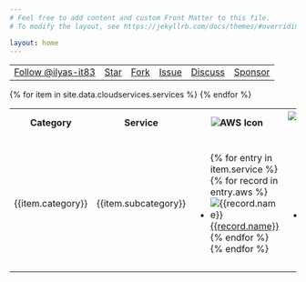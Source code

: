 ```yaml
---
# Feel free to add content and custom Front Matter to this file.
# To modify the layout, see https://jekyllrb.com/docs/themes/#overriding-theme-defaults

layout: home
---
```

<head>
    <meta charset="utf-8">
    <link rel="icon" type="image/x-icon" href="favicon.ico"/>
    <meta http-equiv="X-UA-Compatible" content="IE=edge">
    <meta name="viewport" content="width=device-width, initial-scale=1">
    <meta name="robots" content="follow,index">
    <META NAME="Title" CONTENT="A Public Cloud Comparison | AWS vs Azure vs Google vs IBM vs Oracle vs Alibaba">
    <META NAME="Keywords" CONTENT="AWS vs Azure vs Google vs IBM vs Oracle vs Alibaba, AWS vs Azure, Azure vs Google">
    <META NAME="Description" CONTENT="A detailed public cloud services comparison & mapping of Amazon AWS, Microsoft Azure, Google Cloud, IBM Cloud, Oracle Cloud.">
    <META NAME="Author" CONTENT="Ilyas">
    <META NAME="Subject" CONTENT="A Public Cloud Comparison | AWS vs Azure vs Google vs IBM vs Oracle vs Alibaba">
    <meta property="og:type" content="website">
    <meta property="og:title" content="A Public Cloud Comparison | AWS vs Azure vs Google vs IBM vs Oracle vs Alibaba">
    <meta property="og:locale" content="en_US">
    <meta property="og:description" content="A detailed public cloud services comparison & mapping of Amazon AWS, Microsoft Azure, Google Cloud, IBM Cloud, Oracle Cloud.">
    <link rel="canonical" href="https://comparecloud.in/">
    <meta property="og:url" content="https://comparecloud.in/">
    <meta property="og:site_name" content="A Public Cloud Comparison | AWS vs Azure vs Google vs IBM vs Oracle vs Alibaba">
    <meta property="og:image" content="/img/Logo_small.jpg">
    <meta name="twitter:card" content="summary_large_image">
    <meta name="twitter:site" content="@Ilyas_tweets">
    <meta name="twitter:creator" content="@Ilyas_tweets">
    <meta property="article:author" content="https://www.facebook.com/IlyasTheWebizen">
    <meta name="twitter:description" content="A detailed public cloud services comparison & mapping of Amazon AWS, Microsoft Azure, Google Cloud, IBM Cloud, Oracle Cloud.">
    <meta name="twitter:title" content="A public Cloud Compareison : AWS vs Azure vs Google vs IBM vs Oracle vs Alibaba">
    <title>AWS vs Azure vs Google vs IBM vs Oracle vs Alibaba | A detailed comparison and mapping between various cloud services</title>
</head>
<script type="text/javascript" src="//s7.addthis.com/js/300/addthis_widget.js#pubid=ra-552c144e4f497fe9"></script>
<!-- Place this tag in your head or just before your close body tag. -->
<script async defer src="https://buttons.github.io/buttons.js"></script>
<table class="github">
<tr align="center" >
<td><!-- Place this tag where you want the button to render. -->
<a class="github-button" href="https://github.com/ilyas-it83" data-size="large" data-show-count="true" aria-label="Follow @ilyas-it83 on GitHub">Follow @ilyas-it83</a></td>
<td><!-- Place this tag where you want the button to render. -->
<a class="github-button" href="https://github.com/ilyas-it83/CloudComparer" data-size="large"  data-show-count="true" data-icon="octicon-star" aria-label="Star ilyas-it83/CloudComparer on GitHub">Star</a></td>
<td><!-- Place this tag where you want the button to render. -->
<a class="github-button" href="https://github.com/ilyas-it83/CloudComparer/fork" data-size="large" data-show-count="true" data-icon="octicon-repo-forked" aria-label="Fork ilyas-it83/CloudComparer on GitHub">Fork</a></td>
<td><!-- Place this tag where you want the button to render. -->
<a class="github-button" href="https://github.com/ilyas-it83/CloudComparer/issues" data-size="large" data-show-count="true" data-icon="octicon-issue-opened" aria-label="Issue ilyas-it83/CloudComparer on GitHub">Issue</a></td>
<td><!-- Place this tag where you want the button to render. -->
<a class="github-button" href="https://github.com/ilyas-it83/CloudComparer/discussions" data-icon="octicon-comment-discussion" data-size="large" data-show-count="true" aria-label="Discuss ilyas-it83/CloudComparer on GitHub">Discuss</a></td>
<td><!-- Place this tag where you want the button to render. -->
<a class="github-button" href="https://github.com/sponsors/ilyas-it83" data-size="large" data-show-count="true" data-icon="octicon-heart" aria-label="Sponsor @ilyas-it83 on GitHub">Sponsor</a></td>
</tr>
</table>

<table id="comparison">
  <tr align="center" class="header" style="position:sticky;top: 0">
	            <th style="width:7%">Category</th>
            <th style="width:10%">Service</th>
            <th>
              <img  src="{{ site.baseurl }}/assets/img/logo/aws.png" alt="AWS Icon" class="header-img"/>
            </th>
            <th>
              <img  src="{{ site.baseurl }}/assets/img/logo/msazure.svg" alt="Microsoft Azure Log"/>
            </th>
            <th>
              <img  src="{{ site.baseurl }}/assets/img/logo/google.svg" alt="Google Cloud Platform Logo" />
            </th>
            <th>
              <img  src="{{ site.baseurl }}/assets/img/logo/IBM-Cloud-svg-lockup-color8.svg"  alt="IBM Cloud Logo" />
            </th>
            <th>
              <img  src="{{ site.baseurl }}/assets/img/logo/oracle.png" alt="Oracle Cloud Logo"/>
            </th>
            <th>
              <img src="{{ site.baseurl }}/assets/img/logo/alibaba.png" alt="Alibaba Cloud Logo"/>
            </th>
			<th>
              <img  src="{{ site.baseurl }}/assets/img/logo/huawei.png" alt="Huawei Cloud"/>
            </th>
  </tr>
	{% for item in site.data.cloudservices.services %}
	<tr>
		<td>{{item.category}}</td>
		<td>{{item.subcategory}}</td>
		<td>
			<ul>
			    {% for entry in item.service %} 
					{% for record in entry.aws %}
						<li ><img src="{{ site.baseurl }}/assets/img/cloudproviders/aws/{{record.icon}}" alt="{{record.name}}" > <a href="{{record.ref}}" target="_blank" alt="{{record.name}}">{{record.name}}</a></li>
					{% endfor %}	
				{% endfor %}	
			</ul>
		</td>
		<td>
			<ul>
			    {% for entry in item.service %} 
					{% for record in entry.azure %}
						<li><img src="{{ site.baseurl }}/assets/img/cloudproviders/azure/{{record.icon}}" alt="{{record.name}}"  ><a href="{{record.ref}}" target="_blank" alt="{{record.name}}">{{record.name}}</a></li>
					{% endfor %}	
				{% endfor %}	
			</ul>
		</td>
		<td>
			<ul>
			    {% for entry in item.service %} 
				{% for record in entry.google %}
					<li><img src="{{ site.baseurl }}/assets/img/cloudproviders/google/{{record.icon}}" alt="{{record.name}}" ><a href="{{record.ref}}" target="_blank" alt="{{record.name}}">{{record.name}}</a></li>
				{% endfor %}	
				{% endfor %}	
			</ul>
		</td>
		<td>
			<ul>
			    {% for entry in item.service %} 
				{% for record in entry.ibm %}
						<li><img src="{{ site.baseurl }}/assets/img/cloudproviders/ibm/{{record.icon}}" alt="{{record.name}}" ><a href="{{record.ref}}" target="_blank" alt="{{record.name}}">{{record.name}}</a></li>
				{% endfor %}	
				{% endfor %}	
			</ul>
		</td>
		<td>
			<ul>
			    {% for entry in item.service %} 
					{% for record in entry.oracle %}
							<li ><img src="{{ site.baseurl }}/assets/img/cloudproviders/oracle/{{record.icon}}" alt="{{record.name}}" ><a href="{{record.ref}}" target="_blank" alt="{{record.name}}">{{record.name}}</a></li>
					{% endfor %}	
				{% endfor %}	
			</ul>
		</td>
		<td>
			<ul>
			    {% for entry in item.service %} 
					{% for record in entry.alibaba %}
							<li><img src="{{ site.baseurl }}/assets/img/cloudproviders/alibaba/{{record.icon}}" alt="{{record.name}}" ><a href="{{record.ref}}" target="_blank" alt="{{record.name}}">{{record.name}}</a></li>
					{% endfor %}	
				{% endfor %}	
			</ul>
		</td>
		<td>
			<ul>
			    {% for entry in item.service %} 
					{% for record in entry.huawei %}
							<li>
								<img src="{{ site.baseurl }}/assets/img/cloudproviders/huawei/{{record.icon}}" alt="{{record.name}}">
								<a href="{{record.ref}}" target="_blank" alt="{{record.name}}">{{record.name}}</a>
							</li>
					{% endfor %}	
				{% endfor %}	
			</ul>
		</td>
	</tr>
	{% endfor %}
</table>